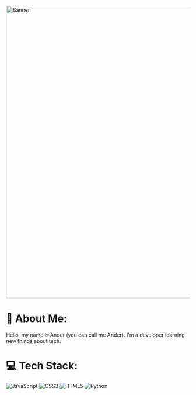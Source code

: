 <img src="https://i.pinimg.com/736x/30/8d/e8/308de80284d24aaa2695b555b8d476a1.jpg" alt="Banner" width="800"/>

# 💫 About Me:
Hello, my name is Ander (you can call me Ander). I'm a developer learning new things about tech.

# 💻 Tech Stack:
![JavaScript](https://img.shields.io/badge/javascript-%2320232a.svg?style=for-the-badge&logo=javascript&logoColor=%23F7DF1E) 
![CSS3](https://img.shields.io/badge/css3-%231572B6.svg?style=for-the-badge&logo=css3&logoColor=white) 
![HTML5](https://img.shields.io/badge/html5-%23E34F26.svg?style=for-the-badge&logo=html5&logoColor=white) 
![Python](https://img.shields.io/badge/python-3670A0?style=for-the-badge&logo=python&logoColor=ffdd54)

<!-- Proudly created with GPRM ( https://gprm.itsvg.in ) -->
